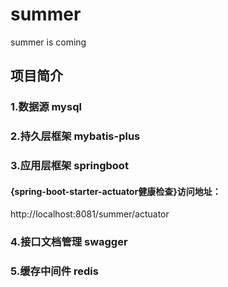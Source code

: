 # summer
summer is coming

## 项目简介
### 1.数据源 mysql
### 2.持久层框架 mybatis-plus
### 3.应用层框架 springboot
#### {spring-boot-starter-actuator健康检查}访问地址： 
http://localhost:8081/summer/actuator

### 4.接口文档管理 swagger
### 5.缓存中间件 redis
